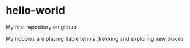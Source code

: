 # hello-world
My first repository on github

My hobbies are playing Table tennis ,trekking and exploring new places
